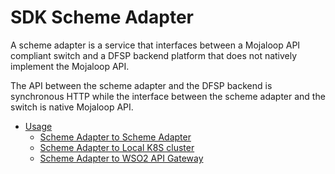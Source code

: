 # SDK Scheme Adapter
A scheme adapter is a service that interfaces between a Mojaloop API compliant switch and a DFSP backend platform that does not natively implement the Mojaloop API.

The API between the scheme adapter and the DFSP backend is synchronous HTTP while the interface between the scheme adapter and the switch is native Mojaloop API.

* [Usage](./usage/README.md)
  * [Scheme Adapter to Scheme Adapter](./usage/scheme-adapter-to-scheme-adapter/README.md)
  * [Scheme Adapter to Local K8S cluster](./usage/scheme-adapter-and-local-k8s/README.md)
  * [Scheme Adapter to WSO2 API Gateway](./usage/scheme-adapter-and-wso2-api-gateway/README.md)
